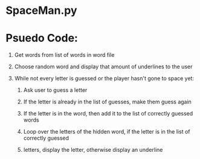 SpaceMan.py
===========
# Psuedo Code:
1. Get words from list of words in word file

2. Choose random word and display that amount of underlines to the user

3. While not every letter is guessed or the player hasn't gone to space yet:
    1. Ask user to guess a letter

    2. If the letter is already in the list of guesses, make them guess again

    3. If the letter is in the word, then add it to the list of correctly guessed words

    4. Loop over the letters of the hidden word, if the letter is in the list of correctly guessed
    5. letters, display the letter, otherwise display an underline

